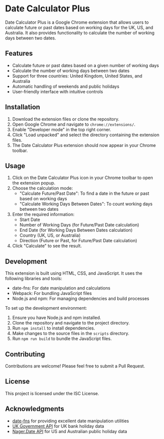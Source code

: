 # Date Calculator Plus

Date Calculator Plus is a Google Chrome extension that allows users to calculate future or past dates based on working days for the UK, US, and Australia. It also provides functionality to calculate the number of working days between two dates.

## Features

- Calculate future or past dates based on a given number of working days
- Calculate the number of working days between two dates
- Support for three countries: United Kingdom, United States, and Australia
- Automatic handling of weekends and public holidays
- User-friendly interface with intuitive controls

## Installation

1. Download the extension files or clone the repository.
2. Open Google Chrome and navigate to `chrome://extensions/`.
3. Enable "Developer mode" in the top right corner.
4. Click "Load unpacked" and select the directory containing the extension files.
5. The Date Calculator Plus extension should now appear in your Chrome toolbar.

## Usage

1. Click on the Date Calculator Plus icon in your Chrome toolbar to open the extension popup.
2. Choose the calculation mode:
   - "Calculate Future/Past Date": To find a date in the future or past based on working days
   - "Calculate Working Days Between Dates": To count working days between two dates
3. Enter the required information:
   - Start Date
   - Number of Working Days (for Future/Past Date calculation)
   - End Date (for Working Days Between Dates calculation)
   - Country (UK, US, or Australia)
   - Direction (Future or Past, for Future/Past Date calculation)
4. Click "Calculate" to see the result.

## Development

This extension is built using HTML, CSS, and JavaScript. It uses the following libraries and tools:

- date-fns: For date manipulation and calculations
- Webpack: For bundling JavaScript files
- Node.js and npm: For managing dependencies and build processes

To set up the development environment:

1. Ensure you have Node.js and npm installed.
2. Clone the repository and navigate to the project directory.
3. Run `npm install` to install dependencies.
4. Make changes to the source files in the `scripts` directory.
5. Run `npm run build` to bundle the JavaScript files.

## Contributing

Contributions are welcome! Please feel free to submit a Pull Request.

## License

This project is licensed under the ISC License.

## Acknowledgments

- [date-fns](https://date-fns.org/) for providing excellent date manipulation utilities
- [UK Government API](https://www.gov.uk/bank-holidays.json) for UK bank holiday data
- [Nager.Date API](https://date.nager.at/) for US and Australian public holiday data

